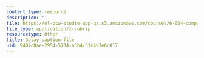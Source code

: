 ```yaml
---
content_type: resource
description: ''
file: https://ol-ocw-studio-app-qa.s3.amazonaws.com/courses/6-004-computation-structures-spring-2017/9407c8ae29545704a3b45fc4b7e6d017_4fTOrb1yBFU.vtt
file_type: application/x-subrip
resourcetype: Other
title: 3play caption file
uid: 9407c8ae-2954-5704-a3b4-5fc4b7e6d017
---
```

